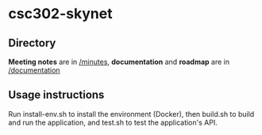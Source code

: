 # csc302-skynet

## Directory
**Meeting notes** are in [/minutes](https://github.com/tqe1999/csc302-skynet/tree/main/minutes), **documentation** and **roadmap** are in [/documentation](https://github.com/tqe1999/csc302-skynet/tree/main/documentation)

## Usage instructions
Run install-env.sh to install the environment (Docker), then build.sh to build and run the application, and test.sh to test the application's API.
